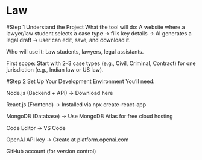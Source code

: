 # Law
#Step 1
Understand the Project
What the tool will do:
A website where a lawyer/law student selects a case type → fills key details → AI generates a legal draft → user can edit, save, and download it.

Who will use it:
Law students, lawyers, legal assistants.

First scope:
Start with 2–3 case types (e.g., Civil, Criminal, Contract) for one jurisdiction (e.g., Indian law or US law).

#Step 2
Set Up Your Development Environment
You’ll need:

Node.js (Backend + API) → Download here

React.js (Frontend) → Installed via npx create-react-app

MongoDB (Database) → Use MongoDB Atlas for free cloud hosting

Code Editor → VS Code

OpenAI API key → Create at platform.openai.com

GitHub account (for version control)

